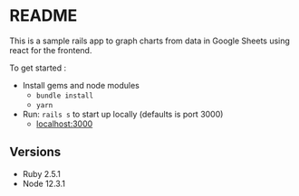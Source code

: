 # README

This is a sample rails app to graph charts from data in Google Sheets using react for the frontend.

To get started :

- Install gems and node modules
  - `bundle install`
  - `yarn`
- Run: `rails s` to start up locally (defaults is port 3000)
  - [localhost:3000](localhost:3000)

## Versions

- Ruby 2.5.1
- Node 12.3.1
